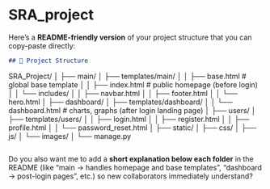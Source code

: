 # SRA_project


Here’s a **README-friendly version** of your project structure that you can copy-paste directly:

```markdown
## 📂 Project Structure

```

SRA_Project/
│
├── main/
│   ├── templates/main/
│   │   ├── base.html          # global base template
│   │   ├── index.html         # public homepage (before login)
│   │   └── includes/
│   │       ├── navbar.html
│   │       ├── footer.html
│   │       └── hero.html
│
├── dashboard/
│   ├── templates/dashboard/
│   │   └── dashboard.html     # charts, graphs (after login landing page)
│
├── users/
│   ├── templates/users/
│   │   ├── login.html
│   │   ├── register.html
│   │   ├── profile.html
│   │   └── password_reset.html
│
├── static/
│   ├── css/
│   ├── js/
│   └── images/
│
└── manage.py

```
```

Do you also want me to add a **short explanation below each folder** in the README (like “main → handles homepage and base templates”, “dashboard → post-login pages”, etc.) so new collaborators immediately understand?
